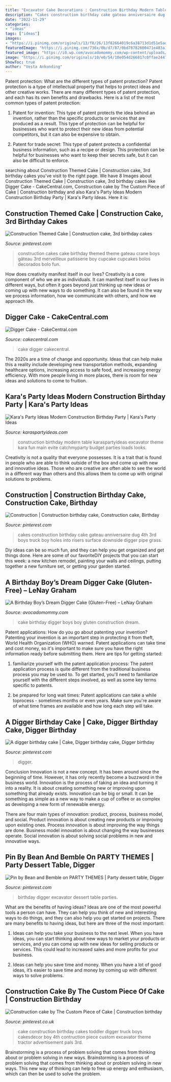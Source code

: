 ```yaml
---
title: "Excavator Cake Decorations : Construction Birthday Modern Table Karaspartyideas Excavator Theme Kara Fun Main Evite Catchmyparty Budget Parties Loads Looks"
description: "Cakes construction birthday cake gateau anniversaire dug 4th 3rd boys truck boy holes into risers surface downside digger pipe grass"
date: "2022-11-29"
categories:
- "ideas"
tags: ["ideas"]
images:
- "https://i.pinimg.com/originals/13/f8/26/13f82664019c6a38713d1d51e5ad510f.jpg"
featuredImage: "https://i.pinimg.com/736x/0b/d7/87/0bd78782600471e483a1720375508520.jpg"
featured_image: "https://i0.wp.com/avocadomommy.com/wp-content/uploads/2015/03/img_95791.jpg?fit=1200%2C800"
image: "https://i.pinimg.com/originals/10/e0/54/10e054d266817c0ffae24472f37987e1.jpg"
ShowToc: true
author: "Vesta Ankunding"
---
```



Patent protection: What are the different types of patent protection?
Patent protection is a type of intellectual property that helps to protect ideas and other creative works. There are many different types of patent protection, and each has its own benefits and drawbacks. Here is a list of the most common types of patent protection:
1) Patent for invention: This type of patent protects the idea behind an invention, rather than the specific products or services that are produced as a result. This type of protection can be helpful for businesses who want to protect their new ideas from potential competitors, but it can also be expensive to obtain.

2) Patent for trade secret: This type of patent protects a confidential business information, such as a recipe or design. This protection can be helpful for businesses who want to keep their secrets safe, but it can also be difficult to enforce.

	

		
searching about Construction Themed Cake | Construction cake, 3rd birthday cakes you've visit to the right page. We have 8 Images about Construction Themed Cake | Construction cake, 3rd birthday cakes like Digger Cake - CakeCentral.com, Construction cake by The Custom Piece of Cake | Construction birthday and also Kara&#039;s Party Ideas Modern Construction Birthday Party | Kara&#039;s Party Ideas. Here it is:
		
    
## Construction Themed Cake | Construction Cake, 3rd Birthday Cakes

<img loading=lazy src="https://i.pinimg.com/originals/a4/7b/1b/a47b1bbbb6383cbd5c47b02cae9329c6.jpg" onerror="this.onerror=null;this.src='https://tse2.mm.bing.net/th?id=OIP.2xMk1OO3wdOI5mGWV5fgDAAAAA&amp;pid=15.1';" alt="Construction Themed Cake | Construction cake, 3rd birthday cakes">

_Source: pinterest.com_

>construction cakes cake birthday themed theme gateau crane boys gâteau 3rd merveilleux patisserie boy cupcake cupcakes bolos decorados bolo fun. 

	

How does creativity manifest itself in our lives?
Creativity is a core component of who we are as individuals. It can manifest itself in our lives in different ways, but often it goes beyond just thinking up new ideas or coming up with new ways to do something. It can also be found in the way we process information, how we communicate with others, and how we approach life.

    
## Digger Cake - CakeCentral.com

<img loading=lazy src="https://cdn001.cakecentral.com/gallery/2015/03/900_957243SYUz_digger-cake.jpg" onerror="this.onerror=null;this.src='https://tse4.mm.bing.net/th?id=OIP.p4-oOTTNhLEnVnB-lpI-9QHaI_&amp;pid=15.1';" alt="Digger Cake - CakeCentral.com">

_Source: cakecentral.com_

>cake digger cakecentral. 

	

The 2020s are a time of change and opportunity. Ideas that can help make this a reality include developing new transportation methods, expanding healthcare options, increasing access to safe food, and increasing energy efficiency. With more people living in more places, there is room for new ideas and solutions to come to fruition.

    
## Kara&#039;s Party Ideas Modern Construction Birthday Party | Kara&#039;s Party Ideas

<img loading=lazy src="http://karaspartyideas.com/wp-content/uploads/2016/02/Modern-Construction-Birthday-Party-via-Karas-Party-Ideas-KarasPartyIdeas.com22.jpeg" onerror="this.onerror=null;this.src='https://tse1.mm.bing.net/th?id=OIP.ookd5HK-DLtcyAAulqTQHwHaJE&amp;pid=15.1';" alt="Kara&#039;s Party Ideas Modern Construction Birthday Party | Kara&#039;s Party Ideas">

_Source: karaspartyideas.com_

>construction birthday modern table karaspartyideas excavator theme kara fun main evite catchmyparty budget parties loads looks. 

	

Creativity is not a quality that everyone possesses. It is a trait that is found in people who are able to think outside of the box and come up with new and innovative ideas. Those who are creative are often able to see the world in a different way than others and this allows them to come up with original solutions to problems.

    
## Construction | Construction Birthday Cake, Construction Cake, Birthday

<img loading=lazy src="https://i.pinimg.com/originals/10/e0/54/10e054d266817c0ffae24472f37987e1.jpg" onerror="this.onerror=null;this.src='https://tse3.mm.bing.net/th?id=OIP.PDa6rE_kDqoLVm1zANpYUAHaJ4&amp;pid=15.1';" alt="Construction | Construction birthday cake, Construction cake, Birthday">

_Source: pinterest.com_

>cakes construction birthday cake gateau anniversaire dug 4th 3rd boys truck boy holes into risers surface downside digger pipe grass. 

	

Diy ideas can be so much fun, and they can help you get organized and get things done. Here are some of our favoriteDIY projects that you can start this week: a new kitchen remodel, painting your walls and ceilings, putting together a new furniture set, or getting your garden started.

    
## A Birthday Boy’s Dream Digger Cake (Gluten-Free) – LeNay Graham

<img loading=lazy src="https://i0.wp.com/avocadomommy.com/wp-content/uploads/2015/03/img_95791.jpg?fit=1200%2C800" onerror="this.onerror=null;this.src='https://tse3.mm.bing.net/th?id=OIP.bDFVLvEmHgjMljMO3J7tJwHaE8&amp;pid=15.1';" alt="A Birthday Boy’s Dream Digger Cake (Gluten-Free) – LeNay Graham">

_Source: avocadomommy.com_

>cake birthday digger boys boy gluten construction dream. 

	

Patent applications: How do you go about patenting your invention?
Patenting your invention is an important step in protecting it from theft, World Health Organization (WHO) warned. Patent applications can take time and cost money, so it's important to make sure you have the right information ready before submitting them. Here are tips for getting started:
1. familiarize yourself with the patent application process: The patent application process is quite different from the traditional business process you may be used to. To get started, you'll need to familiarize yourself with the different steps involved, as well as some key terms specific to patents.



2. be prepared for long wait times: Patent applications can take a while toprocess - sometimes months or even years. Make sure you're aware of what time frames are available and how long each step will take.



    
## A Digger Birthday Cake | Cake, Digger Birthday Cake, Digger Birthday

<img loading=lazy src="https://i.pinimg.com/originals/13/f8/26/13f82664019c6a38713d1d51e5ad510f.jpg" onerror="this.onerror=null;this.src='https://tse1.mm.bing.net/th?id=OIP.f30VCCF_r4FJV3V-wPe6-QHaJ4&amp;pid=15.1';" alt="A digger birthday cake | Cake, Digger birthday cake, Digger birthday">

_Source: pinterest.com_

>digger. 

	

Conclusion
Innovation is not a new concept. It has been around since the beginning of time. However, it has only recently become a buzzword in the business world.
Innovation is the process of taking an idea and turning it into a reality. It is about creating something new or improving upon something that already exists. Innovation can be big or small. It can be something as simple as a new way to make a cup of coffee or as complex as developing a new form of renewable energy.

There are four main types of innovation: product, process, business model, and social. Product innovation is about creating new products or improving upon existing ones. Process innovation is about improving the way things are done. Business model innovation is about changing the way businesses operate. Social innovation is about solving social problems in new and innovative ways.

    
## Pin By Bean And Bemble On PARTY THEMES | Party Dessert Table, Digger

<img loading=lazy src="https://i.pinimg.com/originals/ed/47/f2/ed47f29ba5ba25fdf4f1ffae9e39d60e.jpg" onerror="this.onerror=null;this.src='https://tse1.mm.bing.net/th?id=OIP.m9GQtFfOfNa00qThj1DaCwHaGc&amp;pid=15.1';" alt="Pin by Bean and Bemble on PARTY THEMES | Party dessert table, Digger">

_Source: pinterest.com_

>birthday digger excavator dessert table parties. 

	

What are the benefits of having ideas?
Ideas are one of the most powerful tools a person can have. They can help you think of new and interesting ways to do things, and they can also help you get started on projects. There are many benefits to having ideas, but here are three of the most important: 
1. Ideas can help you take your business to the next level. When you have ideas, you can start thinking about new ways to market your products or services, and you can come up with new ideas for selling products or services. This could lead to increased sales and more profits for your business. 

2. Ideas can help you save time and money. When you have a lot of good ideas, it’s easier to save time and money by coming up with different ways to solve problems.

    
## Construction Cake By The Custom Piece Of Cake | Construction Birthday

<img loading=lazy src="https://i.pinimg.com/736x/0b/d7/87/0bd78782600471e483a1720375508520.jpg" onerror="this.onerror=null;this.src='https://tse2.mm.bing.net/th?id=OIP.hSsDg_vkkrNiXlxgXlC0EQHaHa&amp;pid=15.1';" alt="Construction cake by The Custom Piece of Cake | Construction birthday">

_Source: pinterest.co.uk_

>cake construction birthday cakes toddler digger truck boys cakesdecor boy 4th contruction piece custom excavator theme tractor advertisement pals 3rd. 

	

Brainstorming is a process of problem solving that comes from thinking about or problem solving in new ways.
Brainstorming is a process of problem solving that comes from thinking about or problem solving in new ways. This new way of thinking can help to free up energy and enthusiasm, which can then be used to solve the problem.

